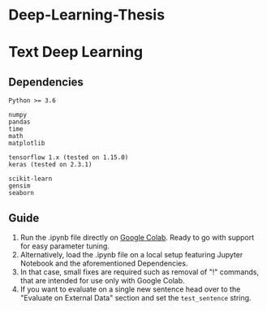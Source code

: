 # Deep-Learning-Thesis

# Text Deep Learning

## Dependencies


```
Python >= 3.6
```

```
numpy
pandas
time
math
matplotlib
```

```
tensorflow 1.x (tested on 1.15.0)
keras (tested on 2.3.1)
```

```
scikit-learn
gensim
seaborn
```

## Guide

1. Run the .ipynb file directly on [Google Colab](https://colab.research.google.com/). Ready to go with support for easy parameter tuning.  
2. Alternatively, load the .ipynb file on a local setup featuring Jupyter Notebook and the aforementioned Dependencies.
3. In that case, small fixes are required such as removal of "!" commands, that are intended for use only with Google Colab.
4. If you want to evaluate on a single new sentence head over to the "Evaluate on External Data" section and set the `test_sentence` string.
